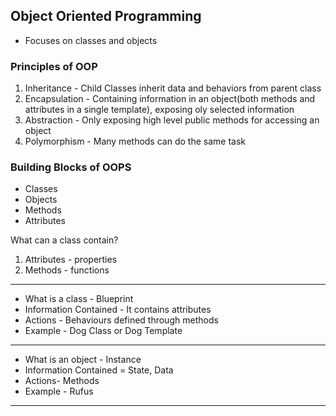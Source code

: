 ## Object Oriented Programming

- Focuses on classes and objects

### Principles of OOP
1. Inheritance - Child Classes inherit data and behaviors from parent class
2. Encapsulation - Containing information in an object(both methods and attributes in a single template), exposing oly selected information
3. Abstraction - Only exposing high level public methods for accessing an object
4. Polymorphism - Many methods can do the same task


### Building Blocks of OOPS
- Classes
- Objects
- Methods
- Attributes

What can a class contain?
1. Attributes - properties
2. Methods - functions

<hr >

- What is a class - Blueprint
- Information Contained - It contains attributes
- Actions - Behaviours defined through methods
- Example - Dog Class or Dog Template
<hr >

- What is an object - Instance
- Information Contained = State, Data
- Actions- Methods
- Example - Rufus
<hr >
